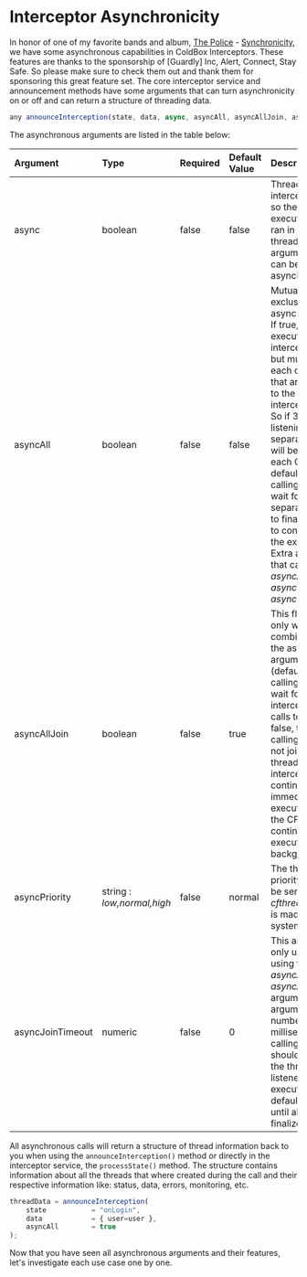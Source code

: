 # Interceptor Asynchronicity

In honor of one of my favorite bands and album, [The Police](http://en.wikipedia.org/wiki/Synchronicity_%28The_Police_album%29) - [Synchronicity](https://www.youtube.com/watch?v=Si5CSpUCDGY), we have some asynchronous capabilities in ColdBox Interceptors. These features are thanks to the sponsorship of \[Guardly\] Inc, Alert, Connect, Stay Safe. So please make sure to check them out and thank them for sponsoring this great feature set. The core interceptor service and announcement methods have some arguments that can turn asynchronicity on or off and can return a structure of threading data.

```javascript
any announceInterception(state, data, async, asyncAll, asyncAllJoin, asyncJoinTimeout, asyncPriority);
```

The asynchronous arguments are listed in the table below:

| Argument | Type | Required | Default Value | Description |
| :--- | :--- | :--- | :--- | :--- |
| async | boolean | false | false | Threads the interception call so the entire execution chain is ran in a separate thread. Extra arguments that can be used: asyncPriority. |
| asyncAll | boolean | false | false | Mutually exclusive with the async argument. If true, this will execute the interception point but multi-thread each of the CFCs that are listening to the interception point. So if 3 CFCs are listening, then 3 separate threads will be created for each CFC call. By default, the calling thread will wait for all 3 separate threads to finalize in order to continue with the execution. Extra arguments that can be used: _asyncAllJoin_, _asyncTimeout_, _asyncPriority_. |
| asyncAllJoin | boolean | false | true | This flag is used only when combined with the asyncAll argument. If true \(default\), the calling thread will wait for all intercepted CFC calls to execute. If false, then the calling thread will not join the multi-threaded interception and continue immediate execution while the CFC's continue to execute in the background. |
| asyncPriority | string : _low,normal,high_ | false | normal | The thread priority that will be sent to each _cfthread_ call that is made by the system. |
| asyncJoinTimeout | numeric | false | 0 | This argument is only used when using the _asyncAll_ and _asyncAllJoin=true_ arguments. This argument is the number of milliseconds the calling thread should wait for all the threaded CFC listeners to execute. By default it waits until all threads finalize. |

All asynchronous calls will return a structure of thread information back to you when using the `announceInterception()` method or directly in the interceptor service, the `processState()` method. The structure contains information about all the threads that where created during the call and their respective information like: status, data, errors, monitoring, etc.

```javascript
threadData = announceInterception(
    state           = "onLogin", 
    data            = { user=user }, 
    asyncAll        = true
);
```

Now that you have seen all asynchronous arguments and their features, let's investigate each use case one by one.

